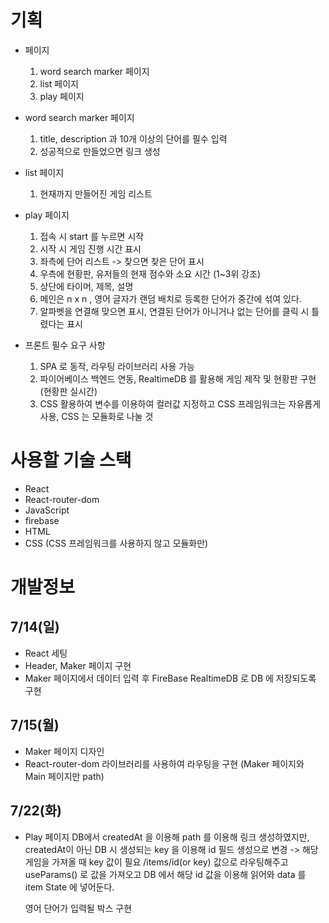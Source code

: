 # 기획
- 페이지
    1. word search marker 페이지
    2. list 페이지
    3. play 페이지

- word search marker 페이지
    1. title, description 과 10개 이상의 단어를 필수 입력
    2. 성공적으로 만들었으면 링크 생성

- list 페이지
    1. 현재까지 만들어진 게임 리스트

- play 페이지
    1. 접속 시 start 를 누르면 시작
    2. 시작 시 게임 진행 시간 표시 
    3. 좌측에 단어 리스트 -> 찾으면 찾은 단어 표시
    4. 우측에 현황판, 유저들의 현재 점수와 소요 시간 (1~3위 강조)
    5. 상단에 타이머, 제목, 설명
    6. 메인은 n x n , 영어 글자가 랜덤 배치로 등록한 단어가 중간에 섞여 있다.
    7. 알파벳을 연결해 맞으면 표시, 연결된 단어가 아니거나 없는 단어를 클릭 시 틀렸다는 표시

- 프론트 필수 요구 사항
    1. SPA 로 동작, 라우팅 라이브러리 사용 가능
    2. 파이어베이스 백엔드 연동, RealtimeDB 를 활용해 게임 제작 및 현황판 구현(현황판 실시간)
    3. CSS 활용하여 변수를 이용하여 컬러값 지정하고 CSS 프레임워크는 자유롭게 사용, CSS 는 모듈화로 나눌 것

# 사용할 기술 스택
- React
- React-router-dom
- JavaScript
- firebase
- HTML
- CSS (CSS 프레임워크를 사용하지 않고 모듈화만)


# 개발정보
## 7/14(일)
- React 세팅
- Header, Maker 페이지 구현
- Maker 페이지에서 데이터 입력 후 FireBase RealtimeDB 로 DB 에 저장되도록 구현

## 7/15(월)
- Maker 페이지 디자인
- React-router-dom 라이브러리를 사용하여 라우팅을 구현 (Maker 페이지와 Main 페이지만 path)

## 7/22(화)
- Play 페이지
  DB에서 createdAt 을 이용해 path 를 이용해 링크 생성하였지만, createdAt이 아닌 DB 시 생성되는 key 을 이용해 id 필드 생성으로 변경 -> 해당 게임을 가져올 때 key 값이 필요
  /items/id(or key) 값으로 라우팅해주고 useParams() 로 값을 가져오고 DB 에서 해당 id 값을 이용해 읽어와 data 를 item State 에 넣어둔다.

  영어 단어가 입력될 박스 구현
  
  